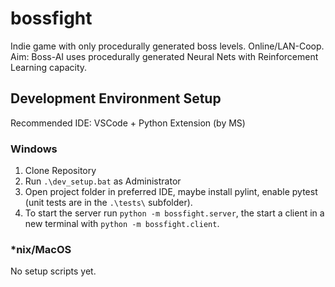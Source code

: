 # bossfight

Indie game with only procedurally generated boss levels. Online/LAN-Coop. Aim: Boss-AI uses procedurally generated Neural Nets with Reinforcement Learning capacity.

## Development Environment Setup

Recommended IDE: VSCode + Python Extension (by MS)

### Windows

1. Clone Repository
1. Run `.\dev_setup.bat` as Administrator
1. Open project folder in preferred IDE, maybe install pylint, enable pytest (unit tests are in the `.\tests\` subfolder).
1. To start the server run `python -m bossfight.server`, the start a client in a new terminal with `python -m bossfight.client`.

### \*nix/MacOS

No setup scripts yet.
